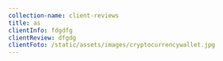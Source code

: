```yaml
---
collection-name: client-reviews
title: as
clientInfo: fdgdfg
clientReview: dfgdg
clientFoto: /static/assets/images/cryptocurrencywallet.jpg
---
```


